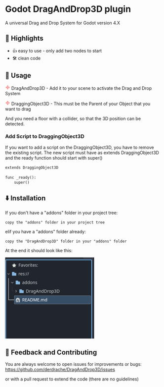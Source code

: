 # Godot DragAndDrop3D plugin
 
A universal Drag and Drop System for Godot version 4.X

## 🌟 Highlights

- 👍 easy to use - only add two nodes to start
- 🛠️ clean code

## 🚀 Usage
<img src="addons/DragAndDrop3D/assets/dragIcon.png" width="16"/> DragAndDrop3D - Add it to your scene to activate the Drag and Drop System

<img src="addons/DragAndDrop3D/assets/dragIcon.png" width="16"/> DraggingObject3D - This must be the Parent of your Object that you want to drag

And you need a floor with a collider, so that the 3D position can be detected.

### Add Script to DraggingObject3D
If you want to add a script on the DraggingObject3D, you have to remove the existing script.
The new script must have as extends DraggingObject3D and the ready function should start with super()

```
extends DraggingObject3D

func _ready():
    super()
```


## ⬇️ Installation
If you don't have a "addons" folder in your project tree:

    copy the "addons" folder in your project tree
    
elif you have a "addons" folder already:

    copy the "DragAndDrop3D" folder in your "addons" folder

At the end it should look like this:

<img src="documentation/images/plugin_installation_screen.png"/>

## 💭 Feedback and Contributing
You are always welcome to open issues for improvements or bugs:
https://github.com/derdrache/DragAndDrop3D/issues

or with a pull request to extend the code (there are no guidelines)
